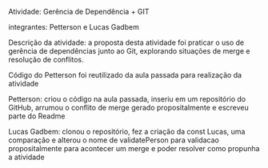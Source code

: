Atividade: Gerência de Dependência + GIT

integrantes: Petterson e Lucas Gadbem

Descrição da atividade: a proposta desta atividade foi praticar o uso de gerência de dependências junto ao Git, explorando situações de merge e resolução de conflitos.

Código do Petterson foi reutilizado da aula passada para realização da atividade

Petterson: criou o código na aula passada, inseriu em um repositório do GitHub, arrumou o conflito de merge gerado propositalmente e escreveu parte do Readme

Lucas Gadbem: clonou o repositório, fez a criação da const Lucas, uma comparação e alterou o nome de validatePerson para  validacao propositalmente para acontecer um merge e poder resolver como propunha a atividade